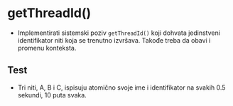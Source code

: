 # getThreadId()

* Implementirati sistemski poziv `getThreadId()` koji dohvata jedinstveni identifikator niti koja se trenutno izvršava. Takođe treba da obavi i promenu konteksta.

## Test

* Tri niti, A, B i C, ispisuju atomično svoje ime i identifikator na svakih 0.5 sekundi, 10 puta svaka.
